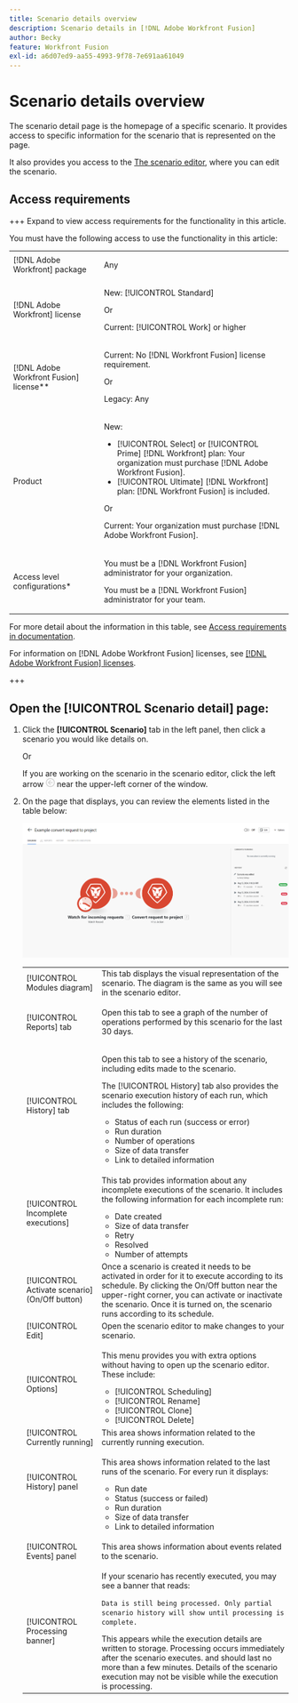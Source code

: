 ```yaml
---
title: Scenario details overview
description: Scenario details in [!DNL Adobe Workfront Fusion]
author: Becky
feature: Workfront Fusion
exl-id: a6d07ed9-aa55-4993-9f78-7e691aa61049
---
```

# Scenario details overview

The scenario detail page is the homepage of a specific scenario. It provides access to specific information for the scenario that is represented on the page.

It also provides you access to the [The scenario editor](/help/workfront-fusion/get-started-with-fusion/navigate-fusion/scenario-editor.md), where you can edit the scenario.

## Access requirements

+++ Expand to view access requirements for the functionality in this article.

You must have the following access to use the functionality in this article:

<table style="table-layout:auto">
 <col> 
 <col> 
 <tbody> 
  <tr> 
   <td role="rowheader">[!DNL Adobe Workfront] package</td> 
   <td> <p>Any</p> </td> 
  </tr> 
  <tr data-mc-conditions=""> 
   <td role="rowheader">[!DNL Adobe Workfront] license</td> 
   <td> <p>New: [!UICONTROL Standard]</p><p>Or</p><p>Current: [!UICONTROL Work] or higher</p> </td> 
  </tr> 
  <tr> 
   <td role="rowheader">[!DNL Adobe Workfront Fusion] license**</td> 
   <td>
   <p>Current: No [!DNL Workfront Fusion] license requirement.</p>
   <p>Or</p>
   <p>Legacy: Any </p>
   </td> 
  </tr> 
  <tr> 
   <td role="rowheader">Product</td> 
   <td>
   <p>New:</p> <ul><li>[!UICONTROL Select] or [!UICONTROL Prime] [!DNL Workfront] plan: Your organization must purchase [!DNL Adobe Workfront Fusion].</li><li>[!UICONTROL Ultimate] [!DNL Workfront] plan: [!DNL Workfront Fusion] is included.</li></ul>
   <p>Or</p>
   <p>Current: Your organization must purchase [!DNL Adobe Workfront Fusion].</p>
   </td> 
  </tr>
  <tr data-mc-conditions=""> 
   <td role="rowheader">Access level configurations*</td> 
   <td> 
     <p>You must be a [!DNL Workfront Fusion] administrator for your organization.</p>
     <p>You must be a [!DNL Workfront Fusion] administrator for your team.</p>
   </td> 
  </tr> 
   </td> 
  </tr> 
 </tbody> 
</table>

For more detail about the information in this table, see [Access requirements in documentation](/help/workfront-fusion/references/licenses-and-roles/access-level-requirements-in-documentation.md).

For information on [!DNL Adobe Workfront Fusion] licenses, see [[!DNL Adobe Workfront Fusion] licenses](/help/workfront-fusion/set-up-and-manage-workfront-fusion/licensing-operations-overview/license-automation-vs-integration.md).

+++

## Open the [!UICONTROL Scenario detail] page:

1. Click the **[!UICONTROL Scenario]** tab in the left panel, then click a scenario you would like details on.

   Or

   If you are working on the scenario in the scenario editor, click the left arrow ![](assets/exit-editing-arrow.png) near the upper-left corner of the window.

1. On the page that displays, you can review the elements listed in the table below:

   ![](assets/scenario-detail-350x207.png)

   <table style="table-layout:auto"> 
    <col> 
    <col> 
    <tbody> 
     <tr> 
      <td role="rowheader">[!UICONTROL Modules diagram] </td> 
      <td>This tab displays the visual representation of the scenario. The diagram is the same as you will see in the scenario editor.</td> 
     </tr> 
     <tr> 
      <td role="rowheader">[!UICONTROL Reports] tab </td> 
      <td> <p>Open this tab to see a graph of the number of operations performed by this scenario for the last 30 days.</p>  </td> 
     </tr> 
     <tr> 
      <td role="rowheader">[!UICONTROL History] tab </td> 
      <td> <p>Open this tab to see a history of the scenario, including edits made to the scenario. </p> <p>The [!UICONTROL History] tab also provides the scenario execution history of each run, which includes the following:</p> 
       <ul> 
        <li>Status of each run (success or error)</li> 
        <li>Run duration</li> 
        <li>Number of operations</li> 
        <li>Size of data transfer</li> 
        <li>Link to detailed information</li> 
       </ul> </td> 
     </tr> 
     <tr> 
      <td role="rowheader">[!UICONTROL Incomplete executions]</td> 
      <td> <p>This tab provides information about any incomplete executions of the scenario. It includes the following information for each incomplete run:</p> 
       <ul> 
        <li>Date created</li> 
        <li>Size of data transfer</li> 
        <li>Retry</li> 
        <li>Resolved</li> 
        <li>Number of attempts</li> 
       </ul> </td> 
     </tr> 
     <tr> 
      <td role="rowheader">[!UICONTROL Activate scenario] (On/Off button)</td> 
      <td>Once a scenario is created it needs to be activated in order for it to execute according to its schedule. By clicking the On/Off button near the upper-right corner, you can activate or inactivate the scenario. Once it is turned on, the scenario runs according to its schedule.</td> 
     </tr> 
     <tr> 
      <td role="rowheader">[!UICONTROL Edit]</td> 
      <td>Open the scenario editor to make changes to your scenario.</td> 
     </tr> 
     <tr> 
      <td role="rowheader">[!UICONTROL Options]</td> 
      <td> <p>This menu provides you with extra options without having to open up the scenario editor. These include:</p> 
       <ul> 
        <li>[!UICONTROL Scheduling]</li> 
        <li>[!UICONTROL Rename]</li> 
        <li>[!UICONTROL Clone]</li> 
        <li>[!UICONTROL Delete]</li> 
       </ul> </td> 
     </tr> 
     <tr> 
      <td role="rowheader">[!UICONTROL Currently running]</td> 
      <td>This area shows information related to the currently running execution.</td> 
     </tr> 
     <tr> 
      <td role="rowheader"> <p>[!UICONTROL History] panel</p> <p> </p> </td> 
      <td> <p>This area shows information related to the last runs of the scenario. For every run it displays:</p> 
       <ul> 
        <li>Run date</li> 
        <li>Status (success or failed)</li> 
        <li>Run duration</li> 
        <li>Size of data transfer</li> 
        <li>Link to detailed information</li> 
       </ul> </td> 
     </tr> 
         <tr> 
      <td role="rowheader"> <p>[!UICONTROL Events] panel</p>  </td> 
      <td>This area shows information about events related to the scenario.  </td> 
     </tr> 
     <tr> 
      <td role="rowheader"> <p>[!UICONTROL Processing banner]</p>  </td> 
      
      <td>If your scenario has recently executed, you may see a banner that reads:<p><code>Data is still being processed. Only partial scenario history will show until processing is complete.</code></p>This appears while the execution details are written to storage. Processing occurs immediately after the scenario executes. and should last no more than a few minutes. Details of the scenario execution may not be visible while the execution is processing.</td> 
     </tr> 
    </tbody> 
   </table>
